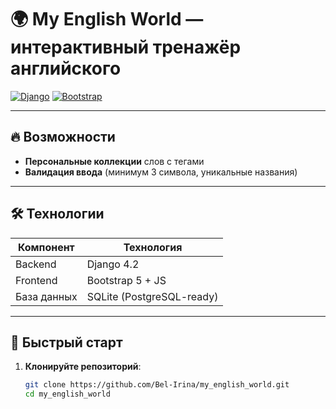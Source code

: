 # 🌍 My English World — интерактивный тренажёр английского

[![Django](https://img.shields.io/badge/Django-4.2-brightgreen)](https://www.djangoproject.com/)
[![Bootstrap](https://img.shields.io/badge/Bootstrap-5.2-blueviolet)](https://getbootstrap.com/)

---

## 🔥 Возможности
- **Персональные коллекции** слов с тегами
- **Валидация ввода** (минимум 3 символа, уникальные названия)

---

## 🛠 Технологии
| Компонент       | Технология         |
|----------------|--------------------|
| Backend        | Django 4.2         |
| Frontend       | Bootstrap 5 + JS   |
| База данных    | SQLite (PostgreSQL-ready) |

---

## 🚀 Быстрый старт
1. **Клонируйте репозиторий**:
   ```bash
   git clone https://github.com/Bel-Irina/my_english_world.git
   cd my_english_world
